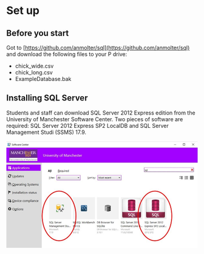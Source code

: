 # Set up 

## Before you start
Got to [https://github.com/anmolter/sql](https://github.com/anmolter/sql) and download the following files to your P drive: 
- chick_wide.csv
- chick_long.csv
- ExampleDatabase.bak

## Installing SQL Server
Students and staff can download SQL Server 2012 Express edition from the University of Manchester Software Center. Two pieces of software are required: SQL Server 2012 Express SP2 LocalDB and SQL Server Management Studi (SSMS) 17.9. 

![](/images/software.JPG)

